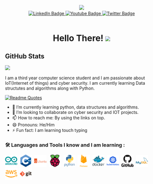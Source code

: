 <div id="header" align="center">
  <img src="https://media1.giphy.com/media/HwBlFQZFcAoUcPHZdX/giphy.gif?cid=ecf05e472h6ddljk0jgqps2uvhxkmhk7fmdriad6955f1csf&rid=giphy.gif&ct=s" width="100"/>
</div> 

<div id="badges" align="center">
  <a href="https://www.linkedin.com/in/shubhamxbajaj">
    <img src="https://img.shields.io/badge/LinkedIn-blue?style=for-the-badge&logo=linkedin&logoColor=white" alt="LinkedIn Badge"/>
  </a>
  <a href="https://www.youtube.com/channel/UCDPIX9I63FMtXe-bDQonmyA">
    <img src="https://img.shields.io/badge/YouTube-red?style=for-the-badge&logo=youtube&logoColor=white" alt="Youtube Badge"/>
  </a>
  <a href="https://twitter.com/shubhamxbajaj">
    <img src="https://img.shields.io/badge/Twitter-blue?style=for-the-badge&logo=twitter&logoColor=white" alt="Twitter Badge"/>
  </a>
</div>  
<div id="counter" align="center">
  <img src="https://komarev.com/ghpvc/?username=shubhamxbajaj&style=flat-square&color=red" alt=""/>
</div>

<div id="Hello" align="center">
  <h1>
   Hello There!
    <img src="https://media.giphy.com/media/hvRJCLFzcasrR4ia7z/giphy.gif" width="30px"/>
  </h1>
</div>



<!-- GitHub Stats -->
## GitHub Stats
<p align="left">
  <img src="https://github-readme-stats-three-azure-53.vercel.app/api/top-langs/?username=shubhamxbajaj&layout=compact&theme=radical">
</p>


I am a third year computer science student and I am passionate about IoT(Internet of things) and cyber security. I am currently learning Data structutes and algorithms along with Python. 

[![Readme Quotes](https://quotes-github-readme.vercel.app/api?type=horizontal&theme=dark)](https://github.com/piyushsuthar/github-readme-quotes)

- 🌱 I’m currently learning python, data structures and algorithms.
- 👯 I’m looking to collaborate on cyber security and IOT projects.
- 📫 How to reach me: By using the links on top.
- 😄 Pronouns: He/Him
- ⚡ Fun fact: I am learning touch typing


### :hammer_and_wrench: Languages and Tools I know and I am learning :
<div>
  <img src="https://github.com/devicons/devicon/blob/master/icons/arduino/arduino-original-wordmark.svg" title="Arduino" alt="Arduino" width="40" height="40"/>&nbsp;
  <img src="https://github.com/devicons/devicon/blob/master/icons/cplusplus/cplusplus-original.svg" title="C++" alt="C++" width="40" height="40"/>&nbsp;
  <img src="https://github.com/devicons/devicon/blob/master/icons/ubuntu/ubuntu-plain-wordmark.svg" title="Ubuntu" alt="Ubuntu" width="40" height="40"/>&nbsp;
  <img src="https://github.com/devicons/devicon/blob/master/icons/raspberrypi/raspberrypi-original.svg" title="Raspberry PI" alt="Raspberry PI" width="40" height="40"/>&nbsp;
  <img src="https://github.com/devicons/devicon/blob/master/icons/python/python-original-wordmark.svg" title="Python" alt="Python" width="40" height="40"/>&nbsp;
  <img src="https://github.com/devicons/devicon/blob/master/icons/firebase/firebase-plain-wordmark.svg" title="Firebase" alt="Firebase " width="40" height="40"/>&nbsp;
  <img src="https://github.com/devicons/devicon/blob/master/icons/docker/docker-original-wordmark.svg"  title="Docker" alt="Docker" width="40" height="40"/>&nbsp;
  <img src="https://github.com/devicons/devicon/blob/master/icons/kubernetes/kubernetes-plain-wordmark.svg" title="Kubernetes" alt="HTML" width="40" height="40"/>&nbsp;
  <img src="https://github.com/devicons/devicon/blob/master/icons/github/github-original-wordmark.svg" title="Github" alt="Github" width="40" height="40"/>&nbsp;
  <img src="https://github.com/devicons/devicon/blob/master/icons/mysql/mysql-original-wordmark.svg" title="MySQL"  alt="MySQL" width="40" height="40"/>&nbsp;
  <img src="https://github.com/devicons/devicon/blob/master/icons/amazonwebservices/amazonwebservices-plain-wordmark.svg" title="AWS" alt="AWS" width="40" height="40"/>&nbsp;
  <img src="https://github.com/devicons/devicon/blob/master/icons/git/git-original-wordmark.svg" title="Git" **alt="Git" width="40" height="40"/>
</div>


